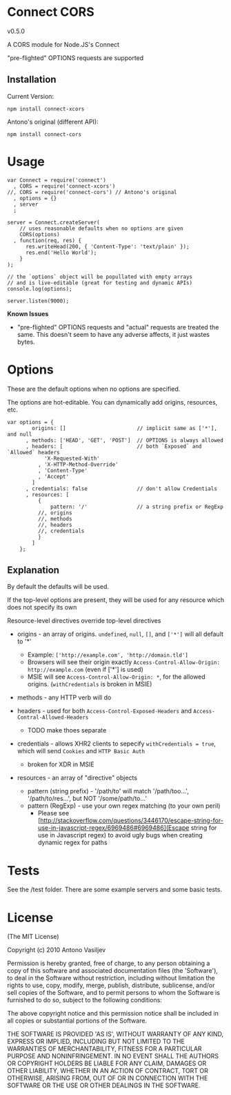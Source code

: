 Connect CORS
====

v0.5.0

A CORS module for Node.JS's Connect


"pre-flighted" OPTIONS requests are supported

Installation
---

Current Version:

    npm install connect-xcors

Antono's original (different API):

    npm install connect-cors

Usage
===


    var Connect = require('connect')
      , CORS = require('connect-xcors')
    //, CORS = require('connect-cors') // Antono's original
      , options = {}
      , server
      ;
     
    server = Connect.createServer(
        // uses reasonable defaults when no options are given
        CORS(options)
      , function(req, res) {
          res.writeHead(200, { 'Content-Type': 'text/plain' });
          res.end('Hello World');
        }
    );

    // the `options` object will be popullated with empty arrays
    // and is live-editable (great for testing and dynamic APIs)
    console.log(options);

    server.listen(9000);

**Known Issues**

  * "pre-flighted" OPTIONS requests and "actual" requests are treated the same. This doesn't seem to have any adverse affects, it just wastes bytes.


Options
===

These are the default options when no options are specified.

The options are hot-editable. You can dynamically add origins, resources, etc.

    var options = {
            origins: []                       // implicit same as ['*'], and null
          , methods: ['HEAD', 'GET', 'POST']  // OPTIONS is always allowed
          , headers: [                        // both `Exposed` and `Allowed` headers
                'X-Requested-With'
              , 'X-HTTP-Method-Override'
              , 'Content-Type'
              , 'Accept'
            ]
          , credentials: false                // don't allow Credentials
          , resources: [
              {
                  pattern: '/'                // a string prefix or RegExp
              //, origins
              //, methods
              //, headers
              //, credentials
              }
            ]
        };


Explanation
---

By default the defaults will be used.

If the top-level options are present, they will be used for any resource which does not specify its own

Resource-level directives override top-level directives

  * origins - an array of origins. `undefined`, `null`, `[]`, and `['*']` will all default to '*'
    * Example: `['http://example.com', 'http://domain.tld']`
    * Browsers will see their origin exactly `Access-Control-Allow-Origin: http://example.com` (even if ['*'] is used)
    * MSIE will see `Access-Control-Allow-Origin: *`, for the allowed origins. (`withCredentials` is broken in MSIE)

  * methods - any HTTP verb will do
  * headers - used for both `Access-Control-Exposed-Headers` and `Access-Contral-Allowed-Headers`
    * TODO make thoes separate

  * credentials - allows XHR2 clients to sepecify `withCredentials = true`, which will send `Cookies` and `HTTP Basic Auth`
    * broken for XDR in MSIE

  * resources - an array of "directive" objects
    * pattern (string prefix) - '/path/to' will match '/path/too...', '/path/to/res...', but NOT '/some/path/to...'
    * pattern (RegExp) - use your own regex matching (to your own peril)
      * Please see [http://stackoverflow.com/questions/3446170/escape-string-for-use-in-javascript-regex/6969486#6969486](Escape string for use in Javascript regex) to avoid ugly bugs when creating dynamic regex for paths

Tests
===

See the /test folder. There are some example servers and some basic tests.

License 
===

(The MIT License)

Copyright (c) 2010 Antono Vasiljev

Permission is hereby granted, free of charge, to any person obtaining
a copy of this software and associated documentation files (the
'Software'), to deal in the Software without restriction, including
without limitation the rights to use, copy, modify, merge, publish,
distribute, sublicense, and/or sell copies of the Software, and to
permit persons to whom the Software is furnished to do so, subject to
the following conditions:

The above copyright notice and this permission notice shall be
included in all copies or substantial portions of the Software.

THE SOFTWARE IS PROVIDED 'AS IS', WITHOUT WARRANTY OF ANY KIND,
EXPRESS OR IMPLIED, INCLUDING BUT NOT LIMITED TO THE WARRANTIES OF
MERCHANTABILITY, FITNESS FOR A PARTICULAR PURPOSE AND NONINFRINGEMENT.
IN NO EVENT SHALL THE AUTHORS OR COPYRIGHT HOLDERS BE LIABLE FOR ANY
CLAIM, DAMAGES OR OTHER LIABILITY, WHETHER IN AN ACTION OF CONTRACT,
TORT OR OTHERWISE, ARISING FROM, OUT OF OR IN CONNECTION WITH THE
SOFTWARE OR THE USE OR OTHER DEALINGS IN THE SOFTWARE.
